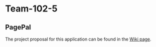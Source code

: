 # Team-102-5

## PagePal

The project proposal for this application can be found in the [Wiki page](../../wikis/PagePal).
